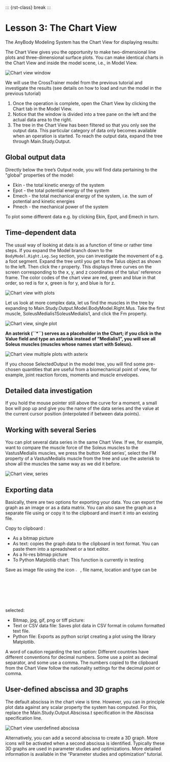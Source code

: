 ::: {rst-class} break
:::

# Lesson 3: The Chart View

The AnyBody Modeling System has the Chart View for displaying results:

The Chart View gives you the opportunity to make two-dimensional line
plots and three-dimensional surface plots. You can make identical charts
in the Chart View and inside the model scene, i.e., in Model View.

![Chart view window](_static/lesson3/image1.png)

We will use the CrossTrainer model from the previous tutorial and
investigate the results (see details on how to load and run the model in
the previous tutorial)

1. Once the operation is complete, open the Chart View by clicking the
   Chart tab in the Model View.
2. Notice that the window is divided into a tree pane on the left and
   the actual data area to the right.
3. The tree in the Chart View has been filtered so that you only see the
   output data. This particular category of data only becomes available
   when an operation is started. To reach the output data, expand the
   tree through Main.Study.Output.

## Global output data

Directly below the tree’s Output node, you will find data pertaining to
the "global" properties of the model:

- Ekin - the total kinetic energy of the system
- Epot - the total potential energy of the system
- Emech - the total mechanical energy of the system, i.e. the sum of
  potential and kinetic energies
- Pmech - the mechanical power of the system

To plot some different data e.g. by clicking Ekin, Epot, and Emech in
turn.

## Time-dependent data

The usual way of looking at data is as a function of time or rather time
steps. If you expand the Model branch down to the
`BodyModel.Right.Leg.Seg` section, you can investigate the
movement of e.g. a foot segment. Expand the tree until you get to the
Talus object as shown to the left. Then click the r property. This
displays three curves on the screen corresponding to the x, y, and z
coordinates of the talus’ reference frame. The color codes of the chart
view are red, green and blue in that order, so red is for x, green is
for y, and blue is for z.

![Chart view with plots](_static/lesson3/image2.png)

Let us look at more complex data, let us find the muscles in the tree by
expanding to Main.Study.Output.Model.BodyModel.Right.Mus. Take the
first muscle, SoleusMedialis1SoleusMedialis1, and click the Fm property.

![Chart view, single plot](_static/lesson3/image3.png)

**An asterisk (\`\`\*\`\`) serves as a placeholder in the Chart; if you click in
the Value field and type an asterisk instead of “Medialis1”, you will
see all Soleus muscles (muscles whose names start with Soleus).**

![Chart view multiple plots with asterix](_static/lesson3/image4.png)

If you choose SelectedOutput in the model tree, you will find some
pre-chosen quantities that are useful from a biomechanical point of
view, for example, joint reaction forces, moments and muscle envelopes.

## Detailed data investigation

If you hold the mouse pointer still above the curve for a moment, a
small box will pop up and give you the name of the data series and the
value at the current cursor position (interpolated if between data
points).

## Working with several Series

You can plot several data series in the same Chart View. If we, for
example, want to compare the muscle force of the Soleus muscles to the
VastusMedialis muscles, we press the button ‘Add series’, select the FM
property of a VastusMedialis muscle from the tree and use the asterisk
to show all the muscles the same way as we did it before.

![Chart view, series](_static/lesson3/image5.png)

## Exporting data

Basically, there are two options for exporting your data. You can export
the graph as an image or as a data matrix. You can also save the graph
as a separate file using or copy it to the clipboard and insert it into
an existing file.

Copy to clipboard :

- As a bitmap picture
- As text: copies the graph data to the clipboard in text format. You
  can paste them into a spreadsheet or a text editor.
- As a hi-res bitmap picture
- To Python Matplotlib chart: This function is currently in testing

Save as image file using the icon <img src="_static/lesson3/image6.png" width="3%">,
file name, location and type can be selected:

- Bitmap, jpg, gif, png or tiff picture:
- Text or CSV data file: Saves plot data in CSV format in column
  formatted text file.
- Python file: Exports as python script creating a plot using the
  library Matplotlib.

A word of caution regarding the text option: Different countries have
different conventions for decimal numbers. Some use a point as decimal
separator, and some use a comma. The numbers copied to the clipboard
from the Chart View follow the nationality settings for the decimal
point or comma.

## User-defined abscissa and 3D graphs

The default abscissa in the chart view is time. However, you can in
principle plot data against any scalar property the system has computed.
For this, replace the Main.Study.Output.Abscissa.t specification in the
Abscissa specification line.

![Chart view userdefined abscissa](_static/lesson3/image7.jpeg)

Alternatively, you can add a second abscissa to create a 3D graph. More
icons will be activated when a second abscissa is identified. Typically
these 3D graphs are used in parameter studies and optimizations. More
detailed information is available in the “Parameter studies and
optimization“ tutorial.

